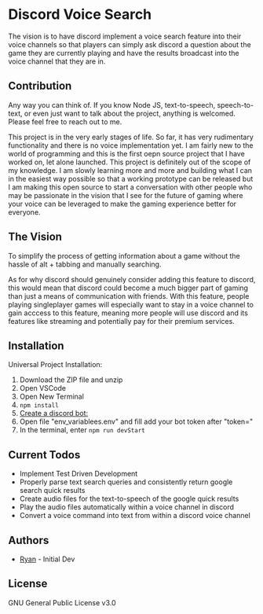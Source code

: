 # Discord Voice Search
The vision is to have discord implement a voice search feature into their voice channels so that players can simply ask discord a question about the game they are currently playing and have the results broadcast into the voice channel that they are in.

## Contribution
Any way you can think of. If you know Node JS, text-to-speech, speech-to-text, or even just want to talk about the project, anything is welcomed. Please feel free to reach out to me.

This project is in the very early stages of life. So far, it has very rudimentary functionality and there is no voice implementation yet. I am fairly new to the world of programming and this is the first oepn source project that I have worked on, let alone launched. This project is definitely out of the scope of my knowledge. I am slowly learning more and more and building what I can in the easiest way possible so that a working prototype can be released but I am making this open source to start a conversation with other people who may be passionate in the vision that I see for the future of gaming where your voice can be leveraged to make the gaming experience better for everyone.

## The Vision
To simplify the process of getting information about a game without the hassle of alt + tabbing and manually searching.

As for why discord should genuinely consider adding this feature to discord, this would mean that discord could become a much bigger part of gaming than just a means of communication with friends. With this feature, people playing singleplayer games will especially want to stay in a voice channel to gain acccess to this feature, meaning more people will use discord and its features like streaming and potentially pay for their premium services. 

## Installation
Universal Project Installation:
1. Download the ZIP file and unzip
2. Open VSCode
3. Open New Terminal
4. `npm install`
5. [Create a discord bot:](https://discordpy.readthedocs.io/en/latest/discord.html)
6. Open file "env_variablees.env" and fill add your bot token after "token="
7. In the terminal, enter `npm run devStart`

## Current Todos
* Implement Test Driven Development
* Properly parse text search queries and consistently return google search quick results
* Create audio files for the text-to-speech of the google quick results
* Play the audio files automatically within a voice channel in discord
* Convert a voice command into text from within a discord voice channel

## Authors
* [Ryan](https://ryancarr.ca "ryancarr.ca") - Initial Dev 

## License
GNU General Public License v3.0
